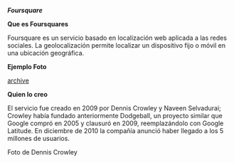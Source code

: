 _**Foursquare**_

**Que es Foursquares**

Foursquare es un servicio basado en localización web aplicada a las redes sociales. La geolocalización permite localizar un dispositivo fijo o móvil en una ubicación geográfica.

**Ejemplo Foto**

[archive](https://github.com/TonyGutierrez20/SMX2_M8UF1A1_Foursquare---2009__TonyLahjaji/blob/main/que-es-foursquare-guia-completa-44.jpg)

**Quien lo creo**

El servicio fue creado en 2009 por Dennis Crowley y Naveen Selvadurai; Crowley había fundado anteriormente Dodgeball, un proyecto similar que Google compró en 2005 y clausuró en 2009, reemplazándolo con Google Latitude. En diciembre de 2010 la compañía anunció haber llegado a los 5 millones de usuarios.

Foto de Dennis Crowley

